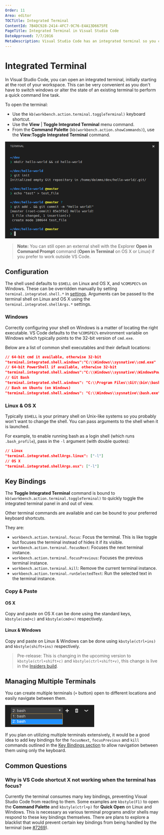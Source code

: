 ```yaml
---
Order: 11
Area: editor
TOCTitle: Integrated Terminal
ContentId: 7B4DC928-2414-4FC7-9C76-E4A13D6675FE
PageTitle: Integrated Terminal in Visual Studio Code
DateApproved: 7/7/2016
MetaDescription: Visual Studio Code has an integrated terminal so you can work in the shell of your choice without leaving the editor.  
---
```


# Integrated Terminal

In Visual Studio Code, you can open an integrated terminal, initially starting at the root of your workspace. This can be very convenient as you don't have to switch windows or alter the state of an existing terminal to perform a quick command line task.

To open the terminal:

* Use the `kb(workbench.action.terminal.toggleTerminal)` keyboard shortcut.
* Use the **View** | **Toggle Integrated Terminal** menu command.
* From the **Command Palette** (`kb(workbench.action.showCommands)`), use the **View:Toggle Integrated Terminal** command.

![Terminal](images/integrated-terminal/integrated-terminal.png)

> **Note:** You can still open an external shell with the Explorer **Open in Command Prompt** command (**Open in Terminal** on OS X or Linux) if you prefer to work outside VS Code.

## Configuration

The shell used defaults to `$SHELL` on Linux and OS X, and `%COMSPEC%` on Windows. These can be overridden manually by setting `terminal.integrated.shell.*` in [settings](/docs/customization/userandworkspace.md). Arguments can be passed to the terminal shell on Linux and OS X using the `terminal.integrated.shellArgs.*` settings.

### Windows

Correctly configuring your shell on Windows is a matter of locating the right executable. VS Code defaults to the `%COMSPEC%` environment variable on Windows which typically points to the 32-bit version of `cmd.exe`. 

Below are a list of common shell executables and their default locations:

```json
// 64-bit cmd it available, otherwise 32-bit
"terminal.integrated.shell.windows":"C:\\Windows\\sysnative\\cmd.exe"
// 64-bit PowerShell if available, otherwise 32-bit
"terminal.integrated.shell.windows":"C:\\Windows\\sysnative\\WindowsPowerShell\\v1.0\\powershell.exe"
// Git Bash
"terminal.integrated.shell.windows": "C:\\Program Files\\Git\\bin\\bash.exe"
// Bash on Ubuntu (on Windows)
"terminal.integrated.shell.windows": "C:\\Windows\\sysnative\\bash.exe"
```

### Linux & OS X

Typically `$SHELL` is your primary shell on Unix-like systems so you probably won't want to change the shell. You can pass arguments to the shell when it is launched. 

For example, to enable running bash as a login shell (which runs `.bash_profile`), pass in the `-l` argument (with double quotes):

```json
// Linux
"terminal.integrated.shellArgs.linux": ["-l"]
// OS X
"terminal.integrated.shellArgs.osx": ["-l"]
```

## Key Bindings

The **Toggle Integrated Terminal** command is bound to `kb(workbench.action.terminal.toggleTerminal)` to quickly toggle the integrated terminal panel in and out of view.

Other terminal commands are available and can be bound to your preferred keyboard shortcuts.

They are:

* `workbench.action.terminal.focus`: Focus the terminal. This is like toggle but focuses the terminal instead of hides it if its visible.
* `workbench.action.terminal.focusNext`: Focuses the next terminal instance.
* `workbench.action.terminal.focusPrevious`: Focuses the previous terminal instance.
* `workbench.action.terminal.kill`: Remove the current terminal instance.
* `workbench.action.terminal.runSelectedText`: Run the selected text in the terminal instance.

### Copy & Paste

#### OS X

Copy and paste on OS X can be done using the standard keys, `kbstyle(cmd+c)` and `kbstyle(cmd+v)` respectively.

#### Linux & Windows

Copy and paste on Linux & Windows can be done using `kbstyle(ctrl+ins)` and `kbstyle(shift+ins)` respectively. 

> Pre-release: This is changing in the upcoming version to `kbstyle(ctrl+shift+c)` and `kbstyle(ctrl+shift+v)`, this change is live in the [Insiders build](https://code.visualstudio.com/insiders).

## Managing Multiple Terminals

You can create multiple terminals (`+` button) open to different locations and easily navigate between them.

![Multiple Terminals](images/integrated-terminal/terminal-multiple-instances.png)

If you plan on utilizing multiple terminals extensively, it would be a good idea to add key bindings for the `focusNext`, `focusPrevious` and `kill` commands outlined in the [Key Bindings section](/docs/editor/integrated-terminal.md#key-bindings) to allow navigation between them using only the keyboard.

## Common Questions

### Why is VS Code shortcut X not working when the terminal has focus?

Currently the terminal consumes many key bindings, preventing Visual Studio Code from reacting to them. Some examples are `kbstyle(F1)` to open the **Command Palette** and `kbstyle(ctrl+p)` for **Quick Open** on Linux and Windows. This is necessary as various terminal programs and/or shells may respond to these key bindings themselves. There are plans to explore a blacklist that would prevent certain key bindings from being handled by the terminal (see [#7269](https://github.com/Microsoft/vscode/issues/7269)).